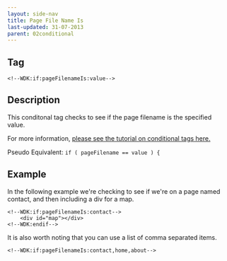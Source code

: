 ```yaml
---
layout: side-nav
title: Page File Name Is
last-updated: 31-07-2013
parent: 02conditional
---
```



## Tag

`<!--WDK:if:pageFilenameIs:value-->`

## Description

This conditonal tag checks to see if the page filename is the specified value.

For more information, [please see the tutorial on conditional tags here.](/pages/tutorials/12conditional-tags.html)

Pseudo Equivalent: 
`if ( pageFilename == value ) {`

## Example

In the following example we're checking to see if we're on a page named contact, and then including a div for a map.

~~~
<!--WDK:if:pageFilenameIs:contact-->
	<div id="map"></div>
<!--WDK:endif-->
~~~

It is also worth noting that you can use a list of comma separated items.

`<!--WDK:if:pageFilenameIs:contact,home,about-->`
